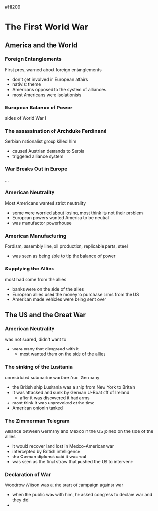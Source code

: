 #HI209 

# The First World War

## America and the World

### Foreign Entanglements

First pres, warned about foreign entanglements
- don't get involved in European affairs
- nativist theme
- Americans opposed to the system of alliances
- most Americans were isolationists

### European Balance of Power

sides of World War I

### The assassination of Archduke Ferdinand

Serbian nationalist group killed him
- caused Austrian demands to Serbia
- triggered alliance system

### War Breaks Out in Europe

...

### American Neutrality

Most Americans wanted strict neutrality
- some were worried about losing, most think its not their problem
- European powers wanted America to be neutral
- was manufactor powerhouse

### American Manufacturing

Fordism, assembly line, oil production, replicable parts, steel
- was seen as being able to tip the balance of power

### Supplying the Allies

most had come from the allies
- banks were on the side of the allies
- European allies used the money to purchase arms from the US
- American made vehicles were being sent over

## The US and the Great War

### American Neutrality

was not scared, didn't want to
- were many that disagreed with it 
	- most wanted them on the side of the allies

### The sinking of the Lusitania

unrestricted submarine warfare from Germany
- the British ship Lusitania was a ship from New York to Britain
- It was attacked and sunk by German U-Boat off of Ireland
	- after it was discovered it had arms
- most think it was unprovoked at the time
- American onionin tanked 

### The Zimmerman Telegram

Alliance between Germany and Mexico if the US joined on the side of the allies
- it would recover land lost in Mexico-American war
- intercepted by British intelligence
- the German diplomat said it was real
- was seen as the final straw that pushed the US to intervene

### Declaration of War

Woodrow Wilson was at the start of campaign against war
- when the public was with him, he asked congress to declare war and they did
- 